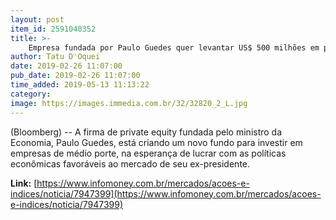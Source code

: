 ```yaml
---
layout: post
item_id: 2591040352
title: >-
    Empresa fundada por Paulo Guedes quer levantar US$ 500 milhões em private equity
author: Tatu D'Oquei
date: 2019-02-26 11:07:00
pub_date: 2019-02-26 11:07:00
time_added: 2019-05-13 11:13:22
category: 
image: https://images.immedia.com.br/32/32820_2_L.jpg
---
```


(Bloomberg) -- A firma de private equity fundada pelo ministro da Economia, Paulo Guedes, está criando um novo fundo para investir em empresas de médio porte, na esperança de lucrar com as políticas econômicas favoráveis ao mercado de seu ex-presidente.

**Link:** [https://www.infomoney.com.br/mercados/acoes-e-indices/noticia/7947399](https://www.infomoney.com.br/mercados/acoes-e-indices/noticia/7947399)

